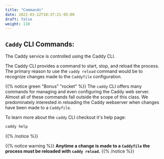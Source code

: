 ```yaml
---
title: "Commands"
date: 2022-03-22T10:37:21-05:00
draft: false
weight: 110
---
```


## `Caddy` CLI Commands:

The Caddy service is controlled using the Caddy CLI. 

The Caddy CLI provides a command to start, stop, and reload the process. The primary reason to use the `caddy reload` command would be to recognize changes made to the `Caddyfile` configuration.

{{% notice green "Bonus" "rocket" %}}
The `caddy` CLI offers many commands for managing and even configuring the Caddy web server. Almost all of these commands fall outside the scope of this class. We predominately interested in reloading the Caddy webserver when changes have been made to a `Caddyfile`.

To learn more about the `caddy` CLI checkout it's help page:
```bash
caddy help
```
{{% /notice %}}

{{% notice warning %}}
**Anytime a change is made to a `Caddyfile` the process must be reloaded with `caddy reload`.**
{{% /notice %}}
